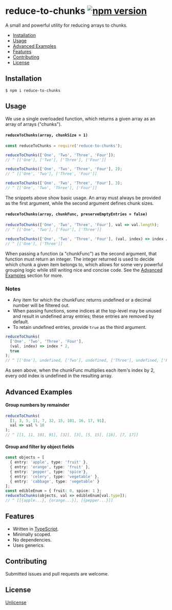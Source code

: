 # reduce-to-chunks [![npm version](https://badge.fury.io/js/reduce-to-chunks.svg)](https://npmjs.com/package/reduce-to-chunks)
A small and powerful utility for reducing arrays to chunks. 

- [Installation](#installation)
- [Usage](#usage)
- [Advanced Examples](#advanced-examples)
- [Features](#features)
- [Contributing](#contributing)
- [License](#license)

## Installation
```
$ npm i reduce-to-chunks
```

## Usage
We use a single overloaded function, which returns a given array as an array of arrays ("chunks").
#### `reduceToChunks(array, chunkSize = 1)`
```ts
const reduceToChunks = require('reduce-to-chunks');

reduceToChunks(['One', 'Two', 'Three', 'Four']);
// ^ [['One'], ['Two'], ['Three'], ['Four']]

reduceToChunks(['One', 'Two', 'Three', 'Four'], 2);
// ^ [['One', 'Two'], ['Three', 'Four']]

reduceToChunks(['One', 'Two', 'Three', 'Four'], 3);
// ^ [['One', 'Two', 'Three'], ['Four']]
```
The snippets above show basic usage. An array must always be provided as the first argument, while the second argument defines chunk sizes.

#### `reduceToChunks(array, chunkFunc, preserveEmptyEntries = false)`
```ts
reduceToChunks(['One', 'Two', 'Three', 'Four'], val => val.length);
// ^ [['One', 'Two'], ['Four'], ['Three']]

reduceToChunks(['One', 'Two', 'Three', 'Four'], (val, index) => index / 2);
// ^ [['One'], ['Three']]
```
When passing a function (a "chunkFunc") as the second argument, that function must return an integer. The integer returned is used to decide which chunk a given item belongs to, which allows for some very powerful grouping logic while still writing nice and concise code. See the [Advanced Examples](#advanced-examples) section for more.

### Notes
- Any item for which the chunkFunc returns undefined or a decimal number will be filtered out.
- When passing functions, some indices at the top-level may be unused and result in undefined array entries; these entries are removed by default.
- To retain undefined entries, provide `true` as the third argument.
```ts
reduceToChunks(
  ['One', 'Two', 'Three', 'Four'],
  (val, index) => index * 2, 
  true
);
// ^ [['One'], undefined, ['Two'], undefined, ['Three'], undefined, ['Four']]
```
As seen above, when the chunkFunc multiplies each item's index by 2, every odd index is undefined in the resulting array.

## Advanced Examples
#### Group numbers by remainder
```ts
reduceToChunks(
  [1, 3, 5, 11, 7, 32, 15, 101, 16, 17, 91],
  val => val % 10
);
// ^ [[1, 11, 101, 91], [32], [3], [5, 15], [16], [7, 17]]
```
#### Group and filter by object fields
```ts
const objects = [
  { entry: 'apple', type: 'fruit' },
  { entry: 'orange', type: 'fruit' },
  { entry: 'pepper', type: 'spice'},
  { entry: 'celery', type: 'vegetable' },
  { entry: 'cabbage', type: 'vegetable' }
];
const edibleEnum = { fruit: 0, spice: 1 };
reduceToChunks(objects, val => edibleEnum[val.type]);
// ^ [[{apple...}, {orange...}], [{pepper...}]]
```

## Features
- Written in [TypeScript](https://www.typescriptlang.org/).
- Minimally scoped.
- No dependencies.
- Uses generics.

## Contributing
Submitted issues and pull requests are welcome.

## License
[Unlicense](https://github.com/sindrekjr/reduceToChunks/blob/master/LICENSE)
